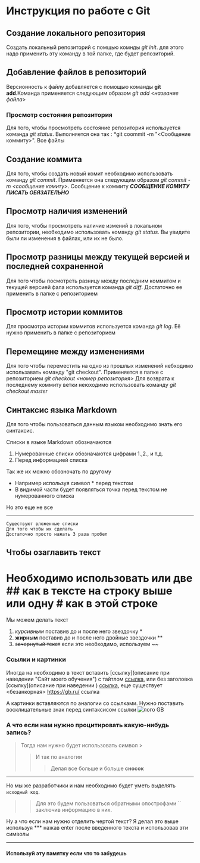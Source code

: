 # Инструкция по работе с Git

## Создание локального репозитория
Создать локальный репозиторий с помщью комнды *git init*. для этого надо применить эту команду в той папке, где будет репозиторий.

## Добавление файлов в репозиторий
Версионность к файлу добавляется с помощью команды **git add**.Команда применяется следующим образом *git add <название файла>*

### Просмотр состояния репозитория
Для того, чтобы просмотреть состояние репозитория используется команда *git status*. Выполняется она так : *git coommit -m "<Сообщение коммиту>". Все файлы

## Создание коммита
Для того, чтобы создать новый комит необходимо использовать команду *git commit*. Применяется она следующим образом *git commit -m <сообщение комиту>*. Сообщение к коммиту ***СООБЩЕНИЕ КОМИТУ ПИСАТЬ ОБЯЗАТЕЛЬНО***

## Просмотр наличия изменений
Для того, чтобы просмотреть наличие измений в локальном репозитории, необходимо использовать команду *git status*. Вы увидите были ли изменения в файлах, или их не было.

## Просмотр разницы между текущей версией и последней сохраненной
Для того чтобы посмотреть разницу между последним коммитом и текущей версией фала используется команда *git diff*. Достаточно ее применить в папке с репозиторием

## Просмотр истории коммитов
Для просмотра истории коммитов используется команда *git log*. Её нужно применить в папке с репозиторием

## Перемещине между изменениями
Для того чтобы переместить на одно из прошлых изменений небходимо использавать команду "git checkout". Применяется в папке с репозиторием *git checkout <номер репозитория>*
Для возврата к последнему коммиту ветки неюходимо использовать команду *git checkout master*

## Синтаксис языка Markdown
Для того чтобы пользоваться данным языком необходимо знать его синтаксис.

Списки в языке Markdown обозначаются
1. Нумерованные списки обозначаются цифрами 1.,2., и т.д.
2. Перед информацией списка

Так же их можно обозночать по другому
* Например используя символ * перед текстом
* В видимой части будет появляться точка перед текстом не нумерованного списка

Но это еще не все
***
    Существуют вложенные списки
    Для того чтобы их сделать
    Достаточно просто нажать 3 раза пробел

## Чтобы озаглавить текст
# Необходимо использовать или две ## как в тексте на строку выше или одну # как в этой строке

Мы можем делать текст 
   1. *курсивным* поставив до и после него звездочку *
   2. **жирным** поставив до и после него двойные звездочки **
   3. ~~зачернутый текст~~ если это необходимо, используем ~~
   
### Ссылки и картинки   
Иногда на необходимо в текст вставить [ссылку](описание при наведении "Сайт моего обучения") с тайтлом [cсылка](https://gb.ru/education "Сайт моего обучения"), или без заголовка [ссылку](описание при наведении ) [ссылка](https://gb.ru/education), еще существует <безанкорная> <https://gb.ru/> ссылка  

А картинки вставляются по аналогии со ссылками. Нужно поставить восклицательные знак перед синтаксисом ссылки ![лого GB](https://conicheva84.ru/wp-content/uploads/2018/12/geekbrains_2.jpg "Лого GB")

### А что если нам нужно процитировать какую-нибудь запись?
>Тогда нам нужно будет использовать символ >
>> И так по аналогии
>>> Делая все больше и больше **сносок**
---
Но мы же разработчики и нам необходимо будет уметь выделять `исходный код`.
>> Для это будем пользоваться обратными опострофами `` заключив информацию в них.

Ну а что если нам нужно отделить чертой текст? Я делал это выше используя *** нажав enter после введенного текста и использовав эти символы
***
#### **Используй эту памятку если что то забудешь**
